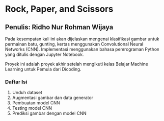 # Rock, Paper, and Scissors
## Penulis: Ridho Nur Rohman Wijaya
Pada kesempatan kali ini akan dijelaskan mengenai klasifikasi gambar untuk permainan batu, gunting, kertas menggunakan Convolutional Neural Networks (CNN). Implementasi menggunakan bahasa pemrograman Python yang ditulis dengan Jupyter Notebook.

Proyek ini adalah proyek akhir setelah mengikuti kelas Belajar Machine Learning untuk Pemula dari Dicoding.

### Daftar Isi
1. Unduh dataset
2. Augmentasi gambar dan data generator
3. Pembuatan model CNN
4. Testing model CNN
5. Prediksi gambar dengan model CNN
